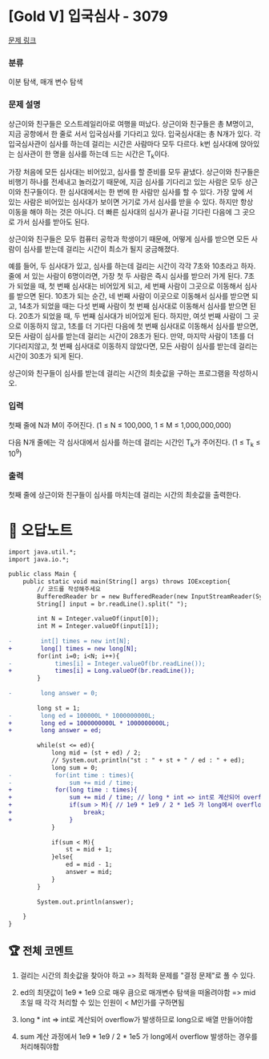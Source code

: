 # [Gold V] 입국심사 - 3079 

[문제 링크](https://www.acmicpc.net/problem/3079) 

### 분류

이분 탐색, 매개 변수 탐색

### 문제 설명

<p>상근이와 친구들은 오스트레일리아로 여행을 떠났다. 상근이와 친구들은 총 M명이고, 지금 공항에서 한 줄로 서서 입국심사를 기다리고 있다. 입국심사대는 총 N개가 있다. 각 입국심사관이 심사를 하는데 걸리는 시간은 사람마다 모두 다르다. k번 심사대에 앉아있는 심사관이 한 명을 심사를 하는데 드는 시간은 T<sub>k</sub>이다.</p>

<p>가장 처음에 모든 심사대는 비어있고, 심사를 할 준비를 모두 끝냈다. 상근이와 친구들은 비행기 하나를 전세내고 놀러갔기 때문에, 지금 심사를 기다리고 있는 사람은 모두 상근이와 친구들이다. 한 심사대에서는 한 번에 한 사람만 심사를 할 수 있다. 가장 앞에 서 있는 사람은 비어있는 심사대가 보이면 거기로 가서 심사를 받을 수 있다. 하지만 항상 이동을 해야 하는 것은 아니다. 더 빠른 심사대의 심사가 끝나길 기다린 다음에 그 곳으로 가서 심사를 받아도 된다.</p>

<p>상근이와 친구들은 모두 컴퓨터 공학과 학생이기 때문에, 어떻게 심사를 받으면 모든 사람이 심사를 받는데 걸리는 시간이 최소가 될지 궁금해졌다.</p>

<p>예를 들어, 두 심사대가 있고, 심사를 하는데 걸리는 시간이 각각 7초와 10초라고 하자. 줄에 서 있는 사람이 6명이라면, 가장 첫 두 사람은 즉시 심사를 받으러 가게 된다. 7초가 되었을 때, 첫 번째 심사대는 비어있게 되고, 세 번째 사람이 그곳으로 이동해서 심사를 받으면 된다. 10초가 되는 순간, 네 번째 사람이 이곳으로 이동해서 심사를 받으면 되고, 14초가 되었을 때는 다섯 번째 사람이 첫 번째 심사대로 이동해서 심사를 받으면 된다. 20초가 되었을 때, 두 번째 심사대가 비어있게 된다. 하지만, 여섯 번째 사람이 그 곳으로 이동하지 않고, 1초를 더 기다린 다음에 첫 번째 심사대로 이동해서 심사를 받으면, 모든 사람이 심사를 받는데 걸리는 시간이 28초가 된다. 만약, 마지막 사람이 1초를 더 기다리지않고, 첫 번째 심사대로 이동하지 않았다면, 모든 사람이 심사를 받는데 걸리는 시간이 30초가 되게 된다.</p>

<p>상근이와 친구들이 심사를 받는데 걸리는 시간의 최솟값을 구하는 프로그램을 작성하시오.</p>

### 입력 

 <p>첫째 줄에 N과 M이 주어진다. (1 ≤ N ≤ 100,000, 1 ≤ M ≤ 1,000,000,000)</p>

<p>다음 N개 줄에는 각 심사대에서 심사를 하는데 걸리는 시간인 T<sub>k</sub>가 주어진다. (1 ≤ T<sub>k</sub> ≤ 10<sup>9</sup>)</p>

### 출력 

 <p>첫째 줄에 상근이와 친구들이 심사를 마치는데 걸리는 시간의 최솟값을 출력한다. </p>



#  🚀  오답노트 

```diff
import java.util.*;
import java.io.*;

public class Main {
    public static void main(String[] args) throws IOException{
        // 코드를 작성해주세요
        BufferedReader br = new BufferedReader(new InputStreamReader(System.in));
        String[] input = br.readLine().split(" ");
        
        int N = Integer.valueOf(input[0]);
        int M = Integer.valueOf(input[1]);
        
-        int[] times = new int[N];
+        long[] times = new long[N];
        for(int i=0; i<N; i++){
-            times[i] = Integer.valueOf(br.readLine());
+            times[i] = Long.valueOf(br.readLine());
        }
        
-        long answer = 0;
        
        long st = 1;
-        long ed = 100000L * 1000000000L;
+        long ed = 1000000000L * 1000000000L;
+        long answer = ed;
        
        while(st <= ed){
            long mid = (st + ed) / 2;
            // System.out.println("st : " + st + " / ed : " + ed);
            long sum = 0;
-            for(int time : times){
-                sum += mid / time;
+            for(long time : times){
+                sum += mid / time; // long * int => int로 계산되어 overflow 발생
+                if(sum > M){ // 1e9 * 1e9 / 2 * 1e5 가 long에서 overflow 발생하는 경우를 처리해줘야함
+                    break;
+                }
            }
            
            if(sum < M){
                st = mid + 1;
            }else{
                ed = mid - 1;
                answer = mid;
            }
        }
        
        System.out.println(answer);
        
    }
}

```


 ## 🏆 전체 코멘트 

1. 걸리는 시간의 최솟값을 찾아야 하고 => 최적화 문제를 "결정 문제"로 풀 수 있다. 
2. ed의 최댓값이 1e9 * 1e9 으로 매우 큼으로 매개변수 탐색을 떠올려야함
=> mid초일 때 각각 처리할 수 있는 인원이 < M인가를 구하면됨

3. long * int => int로 계산되어 overflow가 발생하므로 long으로 배열 만들어야함
4. sum 계산 과정에서 1e9 * 1e9 / 2 * 1e5 가 long에서 overflow 발생하는 경우를 처리해줘야함
